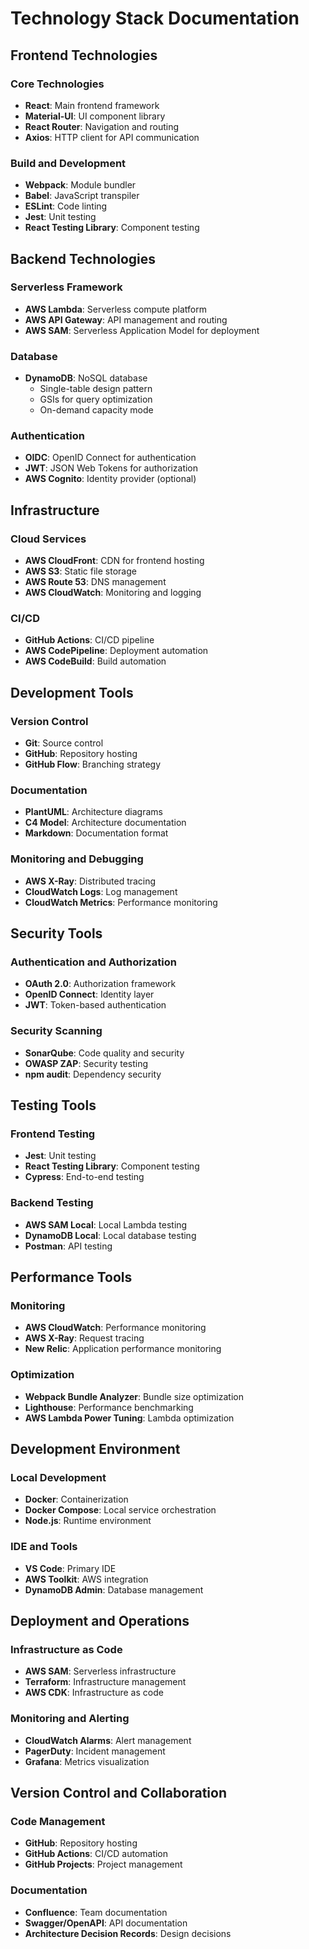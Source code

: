 # Technology Stack Documentation

## Frontend Technologies

### Core Technologies
- **React**: Main frontend framework
- **Material-UI**: UI component library
- **React Router**: Navigation and routing
- **Axios**: HTTP client for API communication

### Build and Development
- **Webpack**: Module bundler
- **Babel**: JavaScript transpiler
- **ESLint**: Code linting
- **Jest**: Unit testing
- **React Testing Library**: Component testing

## Backend Technologies

### Serverless Framework
- **AWS Lambda**: Serverless compute platform
- **AWS API Gateway**: API management and routing
- **AWS SAM**: Serverless Application Model for deployment

### Database
- **DynamoDB**: NoSQL database
  - Single-table design pattern
  - GSIs for query optimization
  - On-demand capacity mode

### Authentication
- **OIDC**: OpenID Connect for authentication
- **JWT**: JSON Web Tokens for authorization
- **AWS Cognito**: Identity provider (optional)

## Infrastructure

### Cloud Services
- **AWS CloudFront**: CDN for frontend hosting
- **AWS S3**: Static file storage
- **AWS Route 53**: DNS management
- **AWS CloudWatch**: Monitoring and logging

### CI/CD
- **GitHub Actions**: CI/CD pipeline
- **AWS CodePipeline**: Deployment automation
- **AWS CodeBuild**: Build automation

## Development Tools

### Version Control
- **Git**: Source control
- **GitHub**: Repository hosting
- **GitHub Flow**: Branching strategy

### Documentation
- **PlantUML**: Architecture diagrams
- **C4 Model**: Architecture documentation
- **Markdown**: Documentation format

### Monitoring and Debugging
- **AWS X-Ray**: Distributed tracing
- **CloudWatch Logs**: Log management
- **CloudWatch Metrics**: Performance monitoring

## Security Tools

### Authentication and Authorization
- **OAuth 2.0**: Authorization framework
- **OpenID Connect**: Identity layer
- **JWT**: Token-based authentication

### Security Scanning
- **SonarQube**: Code quality and security
- **OWASP ZAP**: Security testing
- **npm audit**: Dependency security

## Testing Tools

### Frontend Testing
- **Jest**: Unit testing
- **React Testing Library**: Component testing
- **Cypress**: End-to-end testing

### Backend Testing
- **AWS SAM Local**: Local Lambda testing
- **DynamoDB Local**: Local database testing
- **Postman**: API testing

## Performance Tools

### Monitoring
- **AWS CloudWatch**: Performance monitoring
- **AWS X-Ray**: Request tracing
- **New Relic**: Application performance monitoring

### Optimization
- **Webpack Bundle Analyzer**: Bundle size optimization
- **Lighthouse**: Performance benchmarking
- **AWS Lambda Power Tuning**: Lambda optimization

## Development Environment

### Local Development
- **Docker**: Containerization
- **Docker Compose**: Local service orchestration
- **Node.js**: Runtime environment

### IDE and Tools
- **VS Code**: Primary IDE
- **AWS Toolkit**: AWS integration
- **DynamoDB Admin**: Database management

## Deployment and Operations

### Infrastructure as Code
- **AWS SAM**: Serverless infrastructure
- **Terraform**: Infrastructure management
- **AWS CDK**: Infrastructure as code

### Monitoring and Alerting
- **CloudWatch Alarms**: Alert management
- **PagerDuty**: Incident management
- **Grafana**: Metrics visualization

## Version Control and Collaboration

### Code Management
- **GitHub**: Repository hosting
- **GitHub Actions**: CI/CD automation
- **GitHub Projects**: Project management

### Documentation
- **Confluence**: Team documentation
- **Swagger/OpenAPI**: API documentation
- **Architecture Decision Records**: Design decisions 